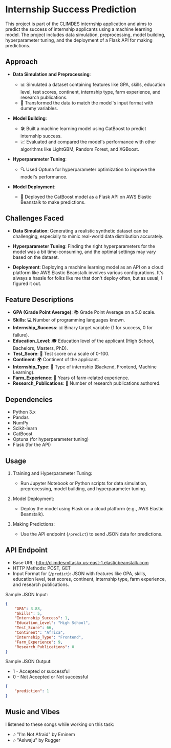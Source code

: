 # Internship Success Prediction

This project is part of the CLIMDES internship application and aims to predict the success of internship applicants using a machine learning model. The project includes data simulation, preprocessing, model building, hyperparameter tuning, and the deployment of a Flask API for making predictions.

## Approach

- **Data Simulation and Preprocessing**:
  - 📊 Simulated a dataset containing features like GPA, skills, education level, test scores, continent, internship type, farm experience, and research publications.
  - 🧩 Transformed the data to match the model's input format with dummy variables.

- **Model Building**:
  - 🛠 Built a machine learning model using CatBoost to predict internship success.
  - 📈 Evaluated and compared the model's performance with other algorithms like LightGBM, Random Forest, and XGBoost.

- **Hyperparameter Tuning**:
  - 🔍 Used Optuna for hyperparameter optimization to improve the model's performance.

- **Model Deployment**:
  - 🚀 Deployed the CatBoost model as a Flask API on AWS Elastic Beanstalk to make predictions.

## Challenges Faced

- **Data Simulation**: Generating a realistic synthetic dataset can be challenging, especially to mimic real-world data distribution accurately.

- **Hyperparameter Tuning**: Finding the right hyperparameters for the model was a bit time-consuming, and the optimal settings may vary based on the dataset.

- **Deployment**: Deploying a machine learning model as an API on a cloud platform like AWS Elastic Beanstalk involves various configurations. It's always a hassle for folks like me that don't deploy often, but as usual, I figured it out.

## Feature Descriptions

- **GPA (Grade Point Average)**: 📚 Grade Point Average on a 5.0 scale.
- **Skills**: 💻 Number of programming languages known.
- **Internship_Success**: 📊 Binary target variable (1 for success, 0 for failure).
- **Education_Level**: 🎓 Education level of the applicant (High School, Bachelors, Masters, PhD).
- **Test_Score**: 📝 Test score on a scale of 0-100.
- **Continent**: 🌍 Continent of the applicant.
- **Internship_Type**: 💼 Type of internship (Backend, Frontend, Machine Learning).
- **Farm_Experience**: 🌾 Years of farm-related experience.
- **Research_Publications**: 📰 Number of research publications authored.

## Dependencies

- Python 3.x
- Pandas
- NumPy
- Scikit-learn
- CatBoost
- Optuna (for hyperparameter tuning)
- Flask (for the API)

## Usage

1. Training and Hyperparameter Tuning: 
   - Run Jupyter Notebook or Python scripts for data simulation, preprocessing, model building, and hyperparameter tuning.

2. Model Deployment:
   - Deploy the model using Flask on a cloud platform (e.g., AWS Elastic Beanstalk).

3. Making Predictions:
   - Use the API endpoint (`/predict`) to send JSON data for predictions.

## API Endpoint

- Base URL: http://climdesmltaskx.us-east-1.elasticbeanstalk.com
- HTTP Methods: POST, GET
- Input Format for (`/predict`): JSON with features like GPA, skills, education level, test scores, continent, internship type, farm experience, and research publications.

Sample JSON Input:
```json
{
    "GPA": 3.88,
    "Skills": 5,
    "Internship_Success": 1,
    "Education_Level": "High School",
    "Test_Score": 66,
    "Continent": "Africa",
    "Internship_Type": "Frontend",
    "Farm_Experience": 9,
    "Research_Publications": 0
}
```

Sample JSON Output:
* 1 - Accepted or successful
* 0 - Not Accepted or Not successful

```json
{
    "prediction": 1
}
```
## Music and Vibes

I listened to these songs while working on this task:
 - 🎶 "I'm Not Afraid" by Eminem
 - 🎶 "Asiwaju" by Rugger
